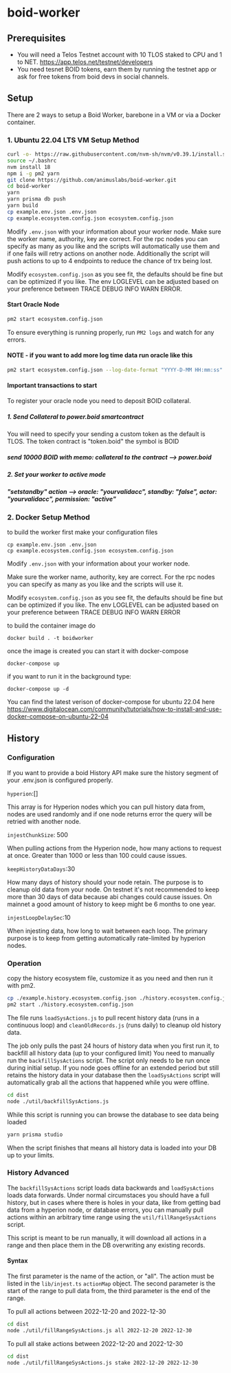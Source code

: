 # boid-worker

## Prerequisites

- You will need a Telos Testnet account with 10 TLOS staked to CPU and 1 to NET. <https://app.telos.net/testnet/developers>
- You need tesnet BOID tokens, earn them by running the testnet app or ask for free tokens from boid devs in social channels.

## Setup
There are 2 ways to setup a Boid Worker, barebone in a VM or via a Docker container.

### 1. Ubuntu 22.04 LTS VM Setup Method

```sh
curl -o- https://raw.githubusercontent.com/nvm-sh/nvm/v0.39.1/install.sh | bash
source ~/.bashrc
nvm install 18
npm i -g pm2 yarn
git clone https://github.com/animuslabs/boid-worker.git
cd boid-worker
yarn
yarn prisma db push
yarn build
cp example.env.json .env.json
cp example.ecosystem.config.json ecosystem.config.json
```

Modify `.env.json` with your information about your worker node. Make sure the worker name, authority, key are correct. For the rpc nodes you can specify as many as you like and the scripts will automatically use them and if one fails will retry actions on another node. Additionally the script will push actions to up to 4 endpoints to reduce the chance of trx being lost.

Modify `ecosystem.config.json` as you see fit, the defaults should be fine but can be optimized if you like. The env LOGLEVEL can be adjusted based on your preference between TRACE DEBUG INFO WARN ERROR.

#### Start Oracle Node

```sh
pm2 start ecosystem.config.json
```

To ensure everything is running properly, run `PM2 logs` and watch for any errors.

#### NOTE - if you want to add more log time data run oracle like this

```sh
pm2 start ecosystem.config.json --log-date-format "YYYY-D-MM HH:mm:ss"
```

#### Important transactions to start
To register your oracle node you need to deposit BOID collateral.
##### 1. Send Collateral to power.boid smartcontract
You will need to specify your sending a custom token as the default is TLOS.
The token contract is "token.boid" the symbol is BOID
##### send 10000 BOID with memo: collateral to the contract --> power.boid

##### 2. Set your worker to active mode

##### "setstandby" action --> oracle: "yourvalidacc", standby: "false", actor: "yourvalidacc", permission: "active"

### 2. Docker Setup Method
to build the worker first make your configuration files

```
cp example.env.json .env.json
cp example.ecosystem.config.json ecosystem.config.json
```

Modify `.env.json` with your information about your worker node.

Make sure the worker name, authority, key are correct. For the rpc nodes you can specify as many as you like and the scripts will use it.

Modify `ecosystem.config.json` as you see fit, the defaults should be fine but can be optimized if you like. The env LOGLEVEL can be adjusted based on your preference between TRACE DEBUG INFO WARN ERROR

to build the container image do

```
docker build . -t boidworker
```

once the image is created you can start it with docker-compose

```
docker-compose up
```

if you want to run it in the background type:

```
docker-compose up -d
```

You can find the latest verison of docker-compose for ubuntu 22.04 here
<https://www.digitalocean.com/community/tutorials/how-to-install-and-use-docker-compose-on-ubuntu-22-04>

## History

### Configuration

If you want to provide a boid History API make sure the history segment of your .env.json is configured properly.

`hyperion`:[]

This array is for Hyperion nodes which you can pull history data from, nodes are used randomly and if one node returns error the query will be retried with another node.

`injestChunkSize`: 500

When pulling actions from the Hyperion node, how many actions to request at once. Greater than 1000 or less than 100 could cause issues.

`keepHistoryDataDays`:30

How many days of history should your node retain. The purpose is to cleanup old data from your node. On testnet it's not recommended to keep more than 30 days of data because abi changes could cause issues. On mainnet a good amount of history to keep might be 6 months to one year.

`injestLoopDelaySec`:10

When injesting data, how long to wait between each loop. The primary purpose is to keep from getting automatically rate-limited by hyperion nodes.

### Operation

copy the history ecosystem file, customize it as you need and then run it with pm2.

```sh
cp ./example.history.ecosystem.config.json ./history.ecosystem.config.json
pm2 start ./history.ecosystem.config.json
```

The file runs `loadSysActions.js` to pull recent history data (runs in a continuous loop) and `cleanOldRecords.js` (runs daily) to cleanup old history data.

The job only pulls the past 24 hours of history data when you first run it, to backfill all history data (up to your configured limit) You need to manually run the `backfillSysActions` script. The script only needs to be run once during initial setup. If you node goes offline for an extended period but still retains the history data in your database then the `loadSysActions` script will automatically grab all the actions that happened while you were offline.

```sh
cd dist
node ./util/backfillSysActions.js
```

While this script is running you can browse the database to see data being loaded

```sh
yarn prisma studio
```

When the script finishes that means all history data is loaded into your DB up to your limits.

### History Advanced

The `backfillSysActions` script loads data backwards and `loadSysActions` loads data forwards. Under normal circumstaces you should have a full history, but in cases where there is holes in your data, like from getting bad data from a hyperion node, or database errors, you can manually pull actions within an arbitrary time range using the `util/fillRangeSysActions` script.

This script is meant to be run manually, it will download all actions in a range and then place them in the DB overwriting any existing records.

#### Syntax
The first parameter is the name of the action, or "all". The action must be listed in the `lib/injest.ts` `actionMap` object. The second parameter is the start of the range to pull data from, the third parameter is the end of the range.

To pull all actions between 2022-12-20 and 2022-12-30

```sh
cd dist
node ./util/fillRangeSysActions.js all 2022-12-20 2022-12-30
```

To pull all stake actions between 2022-12-20 and 2022-12-30

```sh
cd dist
node ./util/fillRangeSysActions.js stake 2022-12-20 2022-12-30
```
